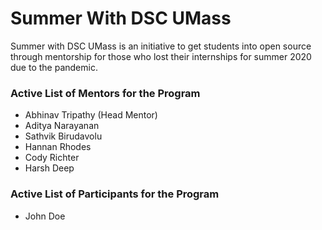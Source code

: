 # Summer With DSC UMass
Summer with DSC UMass is an initiative to get students into open source through mentorship for those who lost their internships for summer 2020 due to the pandemic.

### Active List of Mentors for the Program
- Abhinav Tripathy (Head Mentor)
- Aditya Narayanan 
- Sathvik Birudavolu 
- Hannan Rhodes
- Cody Richter
- Harsh Deep

### Active List of Participants for the Program
- John Doe
